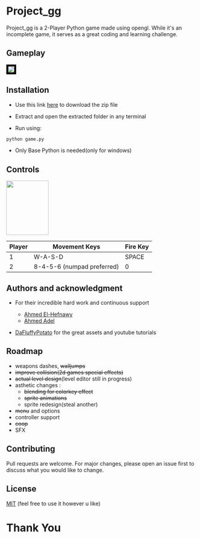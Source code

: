 # Project_gg

Project_gg is a 2-Player Python game made using opengl. While it's an incomplete game, it serves as a great coding and learning challenge.

## Gameplay

<img src="https://media.giphy.com/media/v1.Y2lkPTc5MGI3NjExaWcycHRrcmgxZHNnZjZ1bXhkbmFqbWwwenk4MHRhMjV1dDZscjBwYiZlcD12MV9pbnRlcm5hbF9naWZfYnlfaWQmY3Q9Zw/HXDHrLjbrw5SzBVg04/giphy.gif" style="border:5px solid black">

## Installation

- Use this link [here](https://github.com/AymanOHM/project_gg/archive/refs/heads/main.zip) to download the zip file

- Extract and open the extracted folder in any terminal

- Run using:

```bash
python game.py
```

- Only Base Python is needed(only for windows)

## Controls

<img src="https://media.giphy.com/media/v1.Y2lkPTc5MGI3NjExanltcWVxcHA3ZGlubmkzNGIxY2QwMXZmdTAxOG15eXM2dWN0YnA1eSZlcD12MV9pbnRlcm5hbF9naWZfYnlfaWQmY3Q9cw/RQYXQB9nuLKXE7jU9I/giphy.gif" width="112 " height="144">

| Player |        Movement Keys       | Fire Key |
|--------|----------------------------|----------|
| 1      | W-A-S-D                    | SPACE    |
| 2      | 8-4-5-6 (numpad preferred) | 0        |

## Authors and acknowledgment

- For their incredible hard work and continuous support
  - [Ahmed El-Hefnawy](https://github.com/ahmedamrelhefnawy)
  - [Ahmed Adel](https://github.com/ahmeda335)

- [DaFluffyPotato](https://github.com/DaFluffyPotato)
for the great assets and youtube tutorials

## Roadmap

- weapons dashes, ~~walljumps~~
- ~~improve collision(2d games special effects)~~
- ~~actual level design~~(level editor still in progress)
- asthetic changes :
  - ~~blending for colorkey effect~~
  - ~~sprite animations~~
  - sprite redesign(steal another)
- ~~menu~~ and options
- controller support
- ~~coop~~
- SFX

## Contributing

Pull requests are welcome. For major changes, please open an issue first
to discuss what you would like to change.

## License

[MIT](https://choosealicense.com/licenses/mit/)
(feel free to use it however u like)

# Thank You